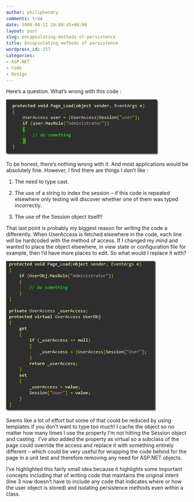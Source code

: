 ```yaml
---
author: philiphendry
comments: true
date: 2009-08-21 20:09:45+00:00
layout: post
slug: encapsulating-methods-of-persistence
title: Encapsulating methods of persistence
wordpress_id: 257
categories:
- ASP.NET
- Code
- Design
---
```


Here’s a question. What’s wrong with this code :

[![image](/assets/2009/08/image_thumb1.png)](/assets/2009/08/image1.png)

To be honest, there’s nothing wrong with it. And most applications would be absolutely fine. However, I find there are things I don’t like :



	
  1. The need to type cast.

	
  2. The use of a string to index the session – if this code is repeated elsewhere only testing will discover whether one of them was typed incorrectly.

	
  3. The use of the Session object itself!!


That last point is probably my biggest reason for writing the code a differently. When UserAccess is fetched elsewhere in the code, each line will be hardcoded with the method of access. If I changed my mind and wanted to place the object elsewhere, in view state or configuration file for example, then I’d have more places to edit. So what would I replace it with?

[![image](/assets/2009/08/image_thumb2.png)](/assets/2009/08/image2.png)

Seems like a lot of effort but some of that could be reduced by using templates if you don’t want to type too much! I cache the object so no matter how many times I use the property I’m not hitting the Session object and casting.  I’ve also added the property as virtual so a subclass of the page could override the access and replace it with something entirely different – which could be very useful for wrapping the code behind for the page in a unit test and therefore removing any need for ASP.NET objects.

I’ve highlighted this fairly small idea because it highlights some important concepts including that of writing code that maintains the original intent (line 3 now doesn’t have to include any code that indicates where or how the user object is stored) and isolating persistence methods even within a class.
